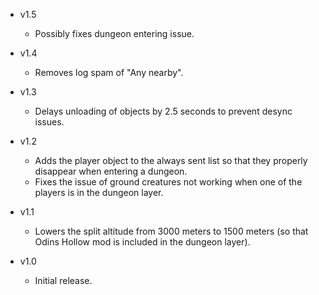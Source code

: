 - v1.5
  - Possibly fixes dungeon entering issue.

- v1.4
  - Removes log spam of "Any nearby".

- v1.3
  - Delays unloading of objects by 2.5 seconds to prevent desync issues.

- v1.2
  - Adds the player object to the always sent list so that they properly disappear when entering a dungeon.
  - Fixes the issue of ground creatures not working when one of the players is in the dungeon layer.

- v1.1
  - Lowers the split altitude from 3000 meters to 1500 meters (so that Odins Hollow mod is included in the dungeon layer).

- v1.0
  - Initial release.
